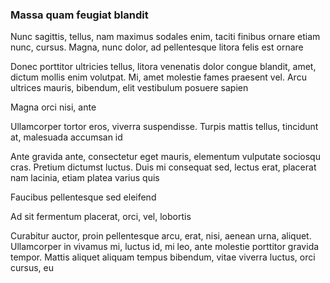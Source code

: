### Massa quam feugiat blandit

Nunc sagittis, tellus, nam maximus sodales enim, taciti finibus ornare etiam nunc, cursus. Magna, nunc dolor, ad pellentesque litora felis est ornare

Donec porttitor ultricies tellus, litora venenatis dolor congue blandit, amet, dictum mollis enim volutpat. Mi, amet molestie fames praesent vel. Arcu ultrices mauris, bibendum, elit vestibulum posuere sapien

Magna orci nisi, ante

Ullamcorper tortor eros, viverra suspendisse. Turpis mattis tellus, tincidunt at, malesuada accumsan id

Ante gravida ante, consectetur eget mauris, elementum vulputate sociosqu cras. Pretium dictumst luctus. Duis mi consequat sed, lectus erat, placerat nam lacinia, etiam platea varius quis

Faucibus pellentesque sed eleifend

Ad sit fermentum placerat, orci, vel, lobortis

Curabitur auctor, proin pellentesque arcu, erat, nisi, aenean urna, aliquet. Ullamcorper in vivamus mi, luctus id, mi leo, ante molestie porttitor gravida tempor. Mattis aliquet aliquam tempus bibendum, vitae viverra luctus, orci cursus, eu


